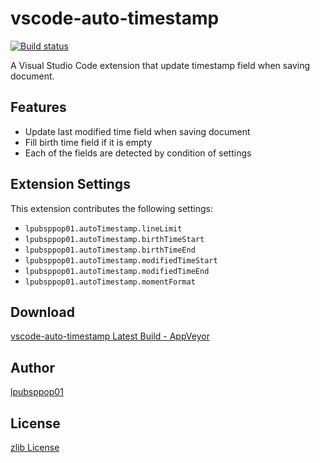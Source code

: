 # vscode-auto-timestamp
[![Build status](https://ci.appveyor.com/api/projects/status/8jhbugo5d2ejuylh?svg=true)](https://ci.appveyor.com/project/lpubsppop01/vscode-auto-timestamp)

A Visual Studio Code extension that update timestamp field when saving document.

## Features

- Update last modified time field when saving document
- Fill birth time field if it is empty
- Each of the fields are detected by condition of settings

## Extension Settings

This extension contributes the following settings:

- `lpubsppop01.autoTimestamp.lineLimit`
- `lpubsppop01.autoTimestamp.birthTimeStart`
- `lpubsppop01.autoTimestamp.birthTimeEnd`
- `lpubsppop01.autoTimestamp.modifiedTimeStart`
- `lpubsppop01.autoTimestamp.modifiedTimeEnd`
- `lpubsppop01.autoTimestamp.momentFormat`

## Download
[vscode-auto-timestamp Latest Build - AppVeyor](https://ci.appveyor.com/api/projects/lpubsppop01/vscode-auto-timestamp/artifacts/vscode-auto-timestamp-0.0.1.vsix)

## Author
[lpubsppop01](https://github.com/lpubsppop01)

## License
[zlib License](https://github.com/lpubsppop01/vscode-auto-timestamp/raw/master/LICENSE.txt)
